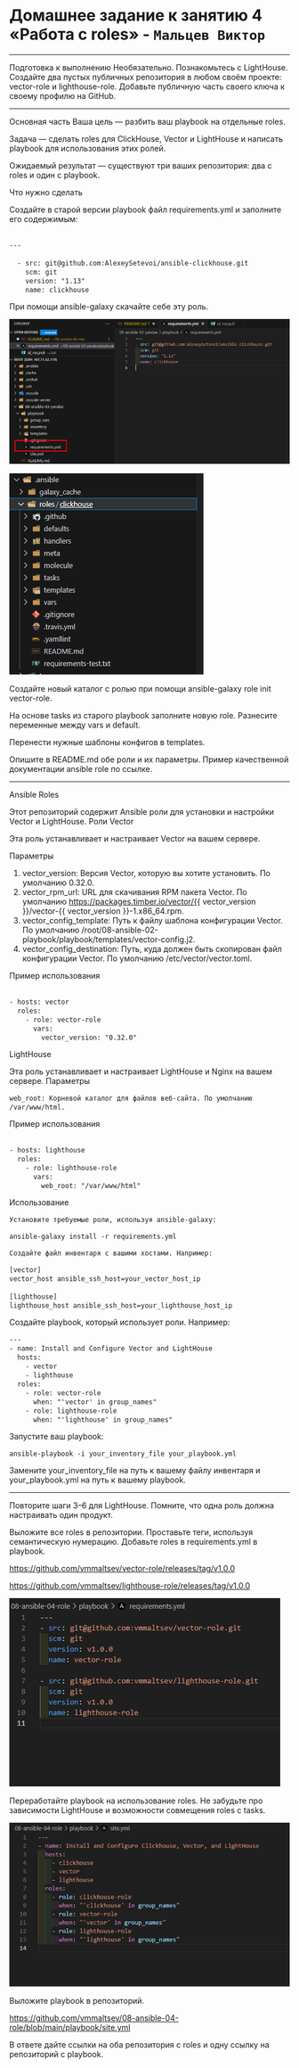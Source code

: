 # Домашнее задание к занятию 4 «Работа с roles» - `Мальцев Виктор`

---

Подготовка к выполнению
Необязательно. Познакомьтесь с LightHouse.
Создайте два пустых публичных репозитория в любом своём проекте: vector-role и lighthouse-role.
Добавьте публичную часть своего ключа к своему профилю на GitHub.

---

Основная часть
Ваша цель — разбить ваш playbook на отдельные roles.

Задача — сделать roles для ClickHouse, Vector и LightHouse и написать playbook для использования этих ролей.

Ожидаемый результат — существуют три ваших репозитория: два с roles и один с playbook.

Что нужно сделать

Создайте в старой версии playbook файл requirements.yml и заполните его содержимым:

```

---

  - src: git@github.com:AlexeySetevoi/ansible-clickhouse.git
    scm: git
    version: "1.13"
    name: clickhouse 

```

При помощи ansible-galaxy скачайте себе эту роль.

![alt text](https://github.com/vmmaltsev/screenshot/blob/main/Screenshot_25.png)

![alt text](https://github.com/vmmaltsev/screenshot/blob/main/Screenshot_26.png)

Создайте новый каталог с ролью при помощи ansible-galaxy role init vector-role.

На основе tasks из старого playbook заполните новую role. Разнесите переменные между vars и default.

Перенести нужные шаблоны конфигов в templates.

Опишите в README.md обе роли и их параметры. Пример качественной документации ansible role по ссылке.

---

Ansible Roles

Этот репозиторий содержит Ansible роли для установки и настройки Vector и LightHouse.
Роли
Vector

Эта роль устанавливает и настраивает Vector на вашем сервере.

Параметры

1. vector_version: Версия Vector, которую вы хотите установить. По умолчанию 0.32.0.
2. vector_rpm_url: URL для скачивания RPM пакета Vector. По умолчанию https://packages.timber.io/vector/{{ vector_version }}/vector-{{ vector_version }}-1.x86_64.rpm.
3. vector_config_template: Путь к файлу шаблона конфигурации Vector. По умолчанию /root/08-ansible-02-playbook/playbook/templates/vector-config.j2.
4. vector_config_destination: Путь, куда должен быть скопирован файл конфигурации Vector. По умолчанию /etc/vector/vector.toml.


Пример использования

```

- hosts: vector
  roles:
    - role: vector-role
      vars:
        vector_version: "0.32.0"
```

LightHouse

Эта роль устанавливает и настраивает LightHouse и Nginx на вашем сервере.
Параметры

    web_root: Корневой каталог для файлов веб-сайта. По умолчанию /var/www/html.

Пример использования

```

- hosts: lighthouse
  roles:
    - role: lighthouse-role
      vars:
        web_root: "/var/www/html"
```

Использование

    Установите требуемые роли, используя ansible-galaxy:

```
ansible-galaxy install -r requirements.yml
```

    Создайте файл инвентаря с вашими хостами. Например:

```
[vector]
vector_host ansible_ssh_host=your_vector_host_ip

[lighthouse]
lighthouse_host ansible_ssh_host=your_lighthouse_host_ip
```

Создайте playbook, который использует роли. Например:

```
---
- name: Install and Configure Vector and LightHouse
  hosts: 
    - vector
    - lighthouse
  roles:
    - role: vector-role
      when: "'vector' in group_names"
    - role: lighthouse-role
      when: "'lighthouse' in group_names"
```

Запустите ваш playbook:

```
ansible-playbook -i your_inventory_file your_playbook.yml
```

Замените your_inventory_file на путь к вашему файлу инвентаря и your_playbook.yml на путь к вашему playbook.

---

Повторите шаги 3–6 для LightHouse. Помните, что одна роль должна настраивать один продукт.

Выложите все roles в репозитории. Проставьте теги, используя семантическую нумерацию. Добавьте roles в requirements.yml в playbook.

https://github.com/vmmaltsev/vector-role/releases/tag/v1.0.0

https://github.com/vmmaltsev/lighthouse-role/releases/tag/v1.0.0

![alt text](https://github.com/vmmaltsev/screenshot/blob/main/Screenshot_30.png)

Переработайте playbook на использование roles. Не забудьте про зависимости LightHouse и возможности совмещения roles с tasks.

![alt text](https://github.com/vmmaltsev/screenshot/blob/main/Screenshot_31.png)

Выложите playbook в репозиторий.

https://github.com/vmmaltsev/08-ansible-04-role/blob/main/playbook/site.yml

В ответе дайте ссылки на оба репозитория с roles и одну ссылку на репозиторий с playbook.
